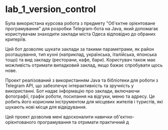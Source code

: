 # lab_1_version_control 

Була використана курсова робота з предмету "Об'єктне орієнтоване програмування" для розробки Telegram-бота на Java, який допомагає користувачам знаходити заклади міста Одеса відповідно до обраних критеріїв.

Цей бот дозволяє шукати заклади за такими параметрами, як район розташування, тип кухні (наприклад, українська, італійська, японська тощо) та вид закладу (ресторани, кафе, бари). Користувач також має можливість отримати випадковий заклад, якщо бажає спробувати щось нове.

Проект реалізований з використанням Java та бібліотеки для роботи з Telegram API, що забезпечує інтерактивність та зручність у використанні. Бот надає інформацію про заклади, включаючи фотографії, графік роботи, посилання на відгуки, меню та адресу. Це робить його корисним інструментом для місцевих жителів і туристів, які шукають нові місця для відвідування.

Цей проект дозволив мені вдосконалити навички об'єктно-орієнтованого програмування та отримати практичний д
